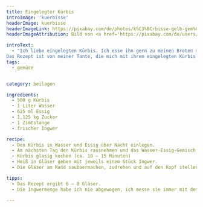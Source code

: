 ```yaml
---
title: Eingelegter Kürbis
introImage: 'kuerbisse'
headerImage: kuerbisse
headerImageLink: https://pixabay.com/de/photos/k%C3%BCrbisse-gelb-gem%C3%BCse-nahrungsmittel-457716/
headerImageAttribution: Bild von <a href='https://pixabay.com/de/users/127071-127071/?utm_source=link-attribution&amp;utm_medium=referral&amp;utm_campaign=image&amp;utm_content=457716'>Frauke Feind</a> auf <a href='https://pixabay.com/de/?utm_source=link-attribution&amp;utm_medium=referral&amp;utm_campaign=image&amp;utm_content=457716'>Pixabay</a>

introText:
  - "Ich liebe eingelegten Kürbis. Ich esse ihn gern zu meinen Broten mittags. Übrigens sind alle Zutatenmengen ernst gemeint, auch die große Zuckermenge.
Das Rezept ist von meiner Tante, die mich mit ihrem eingelegten Kürbis süchtig gemacht hat !"
tags:
  - gemüse


category: beilagen

ingredients:
  - 500 g Kürbis
  - 1 Liter Wasser
  - 625 ml Essig
  - 1,125 kg Zucker
  - 1 Zimtstange
  - frischer Ingwer

recipe:
  - Den Kürbis in Wasser und Essig über Nacht einlegen.
  - Am nächsten Tag den Kürbis rausnehmen und das Wasser-Essig-Gemisch mit Zucker, Zimt und Ingwer aufkochen, dann den Kürbis zugeben.
  - Kürbis glasig kochen (ca. 10 – 15 Minuten)
  - Heiß in Gläser geben mit jeweils einem Stück Ingwer.
  - Die Gläser am Rand saubaermachen, zudrehen und auf den Kopf stellen, bis der Inhalt ausgekühlt ist.

tipps:
  - Das Rezept ergibt 6 – 8 Gläser.
  - Die Ingwermenge habe ich nie abgewogen, ich messe sie immer mit dem Messer ab. Da ich die ungefähre Menge der zu erwartenden Gläser kenne, schäle ich den Ingwer und schneide dann für jedes Glas ein etwa daumendickes Stück Ingwer ab. [Man kann dann noch zur Sicherheit zwei Stücke zusätzlich hinzugeben, mehr aber nicht.]

---
```


